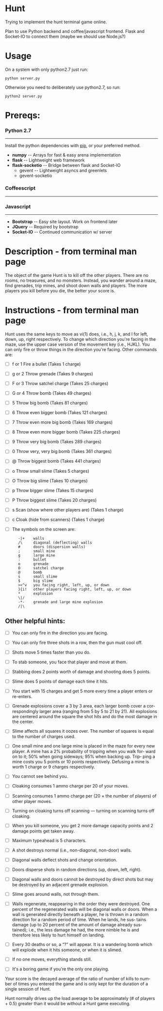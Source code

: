 Hunt
==========
Trying to implement the hunt terminal game online.

Plan to use Python backend and coffee/javascript frontend.
Flask and Socket-IO to connect them (maybe we should
use Node.js?)

# Usage
On a system with only python2.7 just run:

```python server.py```

Otherwise you need to deliberately use python2.7, so run:

```python2 server.py```

# Prereqs:
### Python 2.7
- - -
  Install the python dependencies with [pip](http://pip.readthedocs.org/en/latest/installing.html), or your preferred method.

  - **numpy**          -- Arrays for fast & easy arena implementation
  - **flask**          -- Lightweight web framework
  - **flask-socketio** -- Bridge between flask and Socket-IO
    - gevent           -- Lightweight asyncs and greenlets 
    - gevent-socketio
    

### Coffeescript
- - -
### Javascript
- - -
  - **Bootstrap** --  Easy site layout. Work on frontend later
  - **JQuery**    --  Required by bootstrap
  - **Socket-IO** --  Continued communication w/ server
    
# Description - from terminal man page
The object of the game Hunt is to kill off the other players.  There are
no rooms, no treasures, and no monsters.  Instead, you wander around a
maze, find grenades, trip mines, and shoot down walls and players. The
more players you kill before you die, the better your score is.

# Instructions - from terminal man page
Hunt uses the same keys to move as vi(1) does, i.e., h, j, k, and l for
left, down, up, right respectively.  To change which direction you're
facing in the maze, use the upper case version of the movement key (i.e.,
HJKL).  You can only fire or throw things in the direction you're facing.
Other commands are:

- [ ] f or 1   Fire a bullet (Takes 1 charge)

- [ ] g or 2   Throw grenade (Takes 9 charges)

- [ ] F or 3   Throw satchel charge (Takes 25 charges)

- [ ] G or 4   Throw bomb (Takes 49 charges)

- [ ] 5        Throw big bomb (Takes 81 charges)

- [ ] 6        Throw even bigger bomb (Takes 121 charges)

- [ ] 7        Throw even more big bomb (Takes 169 charges)

- [ ] 8        Throw even more bigger bomb (Takes 225 charges)

- [ ] 9        Throw very big bomb (Takes 289 charges)

- [ ] 0        Throw very, very big bomb (Takes 361 charges)

- [ ] @        Throw biggest bomb (Takes 441 charges)

- [ ] o        Throw small slime (Takes 5 charges)

- [ ] O        Throw big slime (Takes 10 charges)

- [ ] p        Throw bigger slime (Takes 15 charges)

- [ ] P        Throw biggest slime (Takes 20 charges)

- [ ] s        Scan (show where other players are) (Takes 1 charge)

- [ ] c        Cloak (hide from scanners) (Takes 1 charge)

- [ ] The symbols on the screen are:
```
      -|+    walls
      /\     diagonal (deflecting) walls
      #      doors (dispersion walls)
      ;      small mine
      g      large mine
      :      bullet
      o      grenade
      O      satchel charge
      @      bomb
      s      small slime
      $      big slime
      ><^v   you facing right, left, up, or down
      }{i!   other players facing right, left, up, or down
      *      explosion
      \|/
      -*-    grenade and large mine explosion
      /|\
```
## Other helpful hints:
  - [ ] You can only fire in the direction you are facing.

  - [ ] You can only fire three shots in a row, then the gun must cool off.

  - [ ] Shots move 5 times faster than you do.

  - [ ] To stab someone, you face that player and move at them.

  - [ ] Stabbing does 2 points worth of damage and shooting does 5 points.

  - [ ] Slime does 5 points of damage each time it hits.

  - [ ] You start with 15 charges and get 5 more every time a player enters
    or re-enters.

  - [ ] Grenade explosions cover a 3 by 3 area, each larger bomb cover a cor‐
    respondingly larger area (ranging from 5 by 5 to 21 by 21).  All
    explosions are centered around the square the shot hits and do the
    most damage in the center.

  - [ ] Slime affects all squares it oozes over.  The number of squares is
    equal to the number of charges used.

  - [ ] One small mine and one large mine is placed in the maze for every new
    player.  A mine has a 2% probability of tripping when you walk for‐
    ward on to it; 50% when going sideways; 95% when backing up.  Trip‐
    ping a mine costs you 5 points or 10 points respectively.  Defusing a
    mine is worth 1 charge or 9 charges respectively.

  - [ ] You cannot see behind you.

  - [ ] Cloaking consumes 1 ammo charge per 20 of your moves.

  - [ ] Scanning consumes 1 ammo charge per (20 × the number of players) of
    other player moves.

  - [ ] Turning on cloaking turns off scanning — turning on scanning turns
    off cloaking.

  - [ ] When you kill someone, you get 2 more damage capacity points and 2
    damage points get taken away.

  - [ ] Maximum typeahead is 5 characters.

  - [ ] A shot destroys normal (i.e., non-diagonal, non-door) walls.

  - [ ] Diagonal walls deflect shots and change orientation.

  - [ ] Doors disperse shots in random directions (up, down, left, right).

  - [ ] Diagonal walls and doors cannot be destroyed by direct shots but may
    be destroyed by an adjacent grenade explosion.

  - [ ] Slime goes around walls, not through them.

  - [ ] Walls regenerate, reappearing in the order they were destroyed.  One
    percent of the regenerated walls will be diagonal walls or doors.
    When a wall is generated directly beneath a player, he is thrown in a
    random direction for a random period of time.  When he lands, he sus‐
    tains damage (up to 20 percent of the amount of damage already sus‐
    tained); i.e., the less damage he had, the more nimble he is and
    therefore less likely to hurt himself on landing.

  - [ ] Every 30 deaths or so, a “?” will appear.  It is a wandering bomb
    which will explode when it hits someone, or when it is slimed.

  - [ ] If no one moves, everything stands still.

  - [ ] It's a boring game if you're the only one playing.

Your score is the decayed average of the ratio of number of kills to num‐
ber of times you entered the game and is only kept for the duration of a
single session of Hunt.

Hunt normally drives up the load average to be approximately (# of players + 0.5) greater than it would be without a Hunt game executing.
